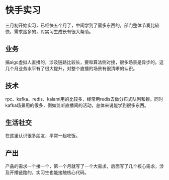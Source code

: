 # 快手实习

三月初开始实习，已经快五个月了，中间学到了蛮多东西的，部门整体节奏比较快，需求蛮多的，对实习生成长有很大帮助。

## 业务
搞aigc虚拟人直播的，涉及链路比较长，要和算法侧对接，很多场景是异步的。这几个月业务水平有了很大提升，对整个直播的场景有很清晰的认识。

## 技术
rpc、kafka、redis、kalami用的比较多，经常用redis去做分布式队列和锁。同时kafka场景用的很多，例如监听直播间的活动，总体来说能学到很多东西。

## 生活社交
在这里认识很多朋友，平常一起吃饭。

## 产出
产品的需求一个接一个，第一个月就写了一个大需求，后面写了几个核心需求，涉及开播链路的，实习生也能接触核心代码。